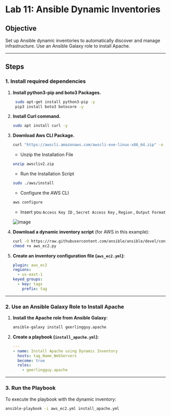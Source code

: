 # Lab 11: Ansible Dynamic Inventories  

## Objective  
Set up Ansible dynamic inventories to automatically discover and manage infrastructure. Use an Ansible Galaxy role to install Apache.

---

## Steps  

### 1. Install required dependencies 
  
1. **Install python3-pip and boto3 Packages.**
   
   ```bash
    sudo apt-get install python3-pip -y
    pip3 install boto3 botocore -y
    ```
   
2. **Install Curl command.**

    ```bash
    sudo apt install curl -y
    ```
      
3. **Download Aws CLI Package.**
   
    ```bash
    curl "https://awscli.amazonaws.com/awscli-exe-linux-x86_64.zip" -o "awscliv2.zip"
    ```
    - Unzip the Installation File
      
    ```bash
    unzip awscliv2.zip
    ```
    - Run the Installation Script
      
    ```bash
    sudo ./aws/install
    ```
   - Configure the AWS CLI
     
   ```bash
   aws configure
   ```
   - Insert you `Access Key ID` , `Secret Access Key` , `Region` , `Output Format`

    ![image](https://github.com/user-attachments/assets/1f7ca467-3783-4f3f-b3f6-bea0243dec6b)

    
5. **Download a dynamic inventory script** (for AWS in this example):  
    ```bash
    curl -O https://raw.githubusercontent.com/ansible/ansible/devel/contrib/inventory/aws_ec2.py
    chmod +x aws_ec2.py
    ```

6. **Create an inventory configuration file (`aws_ec2.yml`)**:  
    ```yaml
    plugin: aws_ec2
    regions:
      - us-east-1
    keyed_groups:
      - key: tags
        prefix: tag
    ```

---

### 2. Use an Ansible Galaxy Role to Install Apache  

1. **Install the Apache role from Ansible Galaxy**:  
    ```bash
    ansible-galaxy install geerlingguy.apache
    ```

2. **Create a playbook (`install_apache.yml`)**:  
    ```yaml
    ---
    - name: Install Apache using Dynamic Inventory
      hosts: tag_Name_WebServers
      become: true
      roles:
        - geerlingguy.apache
    ```

---

### 3. Run the Playbook  

To execute the playbook with the dynamic inventory:  
```bash
ansible-playbook -i aws_ec2.yml install_apache.yml
